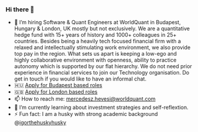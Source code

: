 ### Hi there 👋

- 🔭 I’m hiring Software & Quant Engineers at WorldQuant in Budapest, Hungary & London, UK mostly but not exclusively. We are a quantitative hedge fund with 15+ years of history and 1000+ colleagues in 25+ countries. Besides being a heavily tech focused financial firm with a relaxed and intellectually stimulating work environment, we also provide top pay in the region. What sets us apart is keeping a low-ego and highly collaborative environment with openness, ability to practice autonomy which is supported by our flat hierarchy. We do not need prior experience in financial services to join our Technology organisation. Do get in touch if you would like to have an informal chat.
- 🇭🇺 [Apply for Budapest based roles](https://www.worldquant.com/career-listing/?location=budapest-hungary&department=)
- 🇬🇧 [Apply for London based roles](https://www.worldquant.com/career-listing/?location=london-united-kingdom&department=technology-division)
- 📫 How to reach me: mercedesz.hevesi@worldquant.com
- 🌱 I’m currently learning about investment strategies and self-reflextion. 
- ⚡ Fun fact: I am a husky with strong academic background @[igorthehuskyhusky](https://www.instagram.com/igorthehuskyhusky/)
